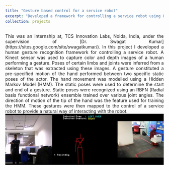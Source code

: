 ```yaml
---
title: "Gesture based control for a service robot"
excerpt: "Developed a framework for controlling a service robot using Human Gestures.<br/> <img src='/images/tcs.png'>"
collection: projects
---
```

<div style="text-align: justify">
This was an internship at, TCS Innovation Labs, Noida, India, under the supervision of [Dr. Swagat Kumar](https://sites.google.com/site/swagatkumar/). In this project I developed a human gesture recognition framework for controlling a service robot. A Kinect sensor was used to capture color and depth images of a human performing a gesture. Poses of certain limbs and joints were inferred from a skeleton that was extracted using these images. A gesture constituted a pre-specified motion of the hand performed between two specific static poses of the actor. The hand movement was modelled using a Hidden Markov Model (HMM). The static poses were used to determine the start and end of a gesture. Static poses were recognized using an RBFN (Radial basis functional network) ensemble trained over various joint angles. The direction of motion of the tip of the hand was the feature used for training the HMM. These gestures were then mapped to the control of a service robot to provide a natural way of interacting with the robot.
</div>
<img src='/images/tcs.png'>
